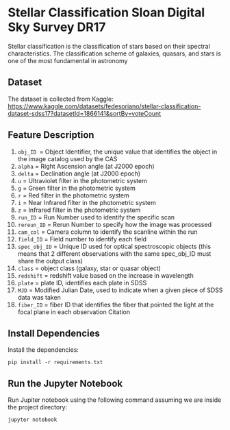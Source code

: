 # Stellar Classification Sloan Digital Sky Survey DR17
Stellar classification is the classification of stars based on their spectral characteristics. The classification scheme of galaxies, quasars, and stars is one of the most fundamental in astronomy

## Dataset
The dataset is collected from Kaggle:  
https://www.kaggle.com/datasets/fedesoriano/stellar-classification-dataset-sdss17?datasetId=1866141&sortBy=voteCount

## Feature Description
1. `obj_ID `= Object Identifier, the unique value that identifies the object in the image catalog used by the CAS
2. `alpha` = Right Ascension angle (at J2000 epoch)
3. `delta` = Declination angle (at J2000 epoch)
4. `u` = Ultraviolet filter in the photometric system
5. `g` = Green filter in the photometric system
6. `r` = Red filter in the photometric system
7. `i` = Near Infrared filter in the photometric system
8. `z` = Infrared filter in the photometric system
9. `run_ID` = Run Number used to identify the specific scan
10. `rereun_ID` = Rerun Number to specify how the image was processed
11. `cam_col` = Camera column to identify the scanline within the run
12. `field_ID` = Field number to identify each field
13. `spec_obj_ID` = Unique ID used for optical spectroscopic objects (this means that 2 different observations with the same spec_obj_ID must share the output class)
14. `class` = object class (galaxy, star or quasar object)
15. `redshift` = redshift value based on the increase in wavelength
16. `plate` = plate ID, identifies each plate in SDSS
17. `MJD` = Modified Julian Date, used to indicate when a given piece of SDSS data was taken
18. `fiber_ID` = fiber ID that identifies the fiber that pointed the light at the focal plane in each observation
Citation


## Install Dependencies

Install the dependencies:

```
pip install -r requirements.txt
```

## Run the Jupyter Notebook

Run Jupiter notebook using the following command assuming we are inside the project directory:

```
jupyter notebook
```
